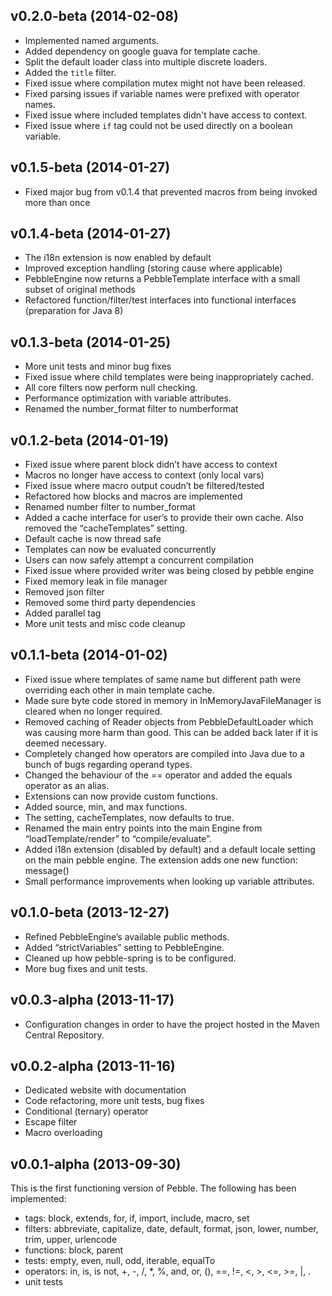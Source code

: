 ## v0.2.0-beta (2014-02-08)
- Implemented named arguments.
- Added dependency on google guava for template cache.
- Split the default loader class into multiple discrete loaders.
- Added the `title` filter.
- Fixed issue where compilation mutex might not have been released.
- Fixed parsing issues if variable names were prefixed with operator names.
- Fixed issue where included templates didn't have access to context.
- Fixed issue where `if` tag could not be used directly on a boolean variable.

## v0.1.5-beta (2014-01-27)
- Fixed major bug from v0.1.4 that prevented macros from being invoked more than once

## v0.1.4-beta (2014-01-27)
- The i18n extension is now enabled by default
- Improved exception handling (storing cause where applicable)
- PebbleEngine now returns a PebbleTemplate interface with a small subset of original methods
- Refactored function/filter/test interfaces into functional interfaces (preparation for Java 8)

## v0.1.3-beta (2014-01-25)
- More unit tests and minor bug fixes
- Fixed issue where child templates were being inappropriately cached.
- All core filters now perform null checking.
- Performance optimization with variable attributes.
- Renamed the number_format filter to numberformat 

## v0.1.2-beta (2014-01-19)
- Fixed issue where parent block didn’t have access to context
- Macros no longer have access to context (only local vars)
- Fixed issue where macro output coudn’t be filtered/tested
- Refactored how blocks and macros are implemented 
- Renamed number filter to number_format
- Added a cache interface for user’s to provide their own cache. Also removed the “cacheTemplates” setting.
- Default cache is now thread safe
- Templates can now be evaluated concurrently
- Users can now safely attempt a concurrent compilation
- Fixed issue where provided writer was being closed by pebble engine
- Fixed memory leak in file manager
- Removed json filter
- Removed some third party dependencies
- Added parallel tag
- More unit tests and misc code cleanup

## v0.1.1-beta (2014-01-02)
- Fixed issue where templates of same name but different path were overriding each other in main template cache.
- Made sure byte code stored in memory in InMemoryJavaFileManager is cleared when no longer required.
- Removed caching of Reader objects from PebbleDefaultLoader which was causing more harm than good. This can be added back later if it is deemed necessary.
- Completely changed how operators are compiled into Java due to a bunch of bugs regarding operand types.
- Changed the behaviour of the == operator and added the equals operator as an alias.
- Extensions can now provide custom functions.
- Added source, min, and max functions.
- The setting, cacheTemplates, now defaults to true.
- Renamed the main entry points into the main Engine from “loadTemplate/render” to “compile/evaluate”.
- Added i18n extension (disabled by default) and a default locale setting on the main pebble engine. The extension adds one new function: message()
- Small performance improvements when looking up variable attributes.

## v0.1.0-beta (2013-12-27)
- Refined PebbleEngine’s available public methods.
- Added “strictVariables” setting to PebbleEngine.
- Cleaned up how pebble-spring is to be configured.
- More bug fixes and unit tests.

## v0.0.3-alpha (2013-11-17)
- Configuration changes in order to have the project hosted in the Maven Central Repository.

## v0.0.2-alpha (2013-11-16)
- Dedicated website with documentation
- Code refactoring, more unit tests, bug fixes
- Conditional (ternary) operator
- Escape filter
- Macro overloading

## v0.0.1-alpha (2013-09-30)
This is the first functioning version of Pebble. The following has been implemented:
- tags: block, extends, for, if, import, include, macro, set
- filters: abbreviate, capitalize, date, default, format, json, lower, number, trim, upper, urlencode
- functions: block, parent
- tests: empty, even, null, odd, iterable, equalTo
- operators: in, is, is not, +, -, /, *, %, and, or, (), ==, !=, <, >, <=, >=, |, .
- unit tests
